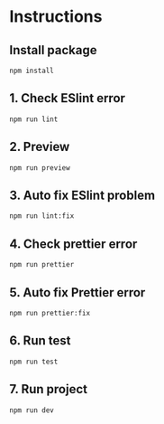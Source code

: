 # Instructions

## Install package

`npm install`

## 1. Check ESlint error

`npm run lint`

## 2. Preview

`npm run preview`

## 3. Auto fix ESlint problem

`npm run lint:fix`

## 4. Check prettier error

`npm run prettier`

## 5. Auto fix Prettier error

`npm run prettier:fix`

## 6. Run test

`npm run test`

## 7. Run project

`npm run dev`
